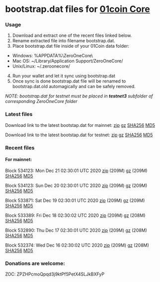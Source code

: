 # bootstrap.dat files for [01coin Core](https://01coin.io)

### Usage

1. Download and extract one of the recent files linked below.
2. Rename extracted file into filename bootstrap.dat.
3. Place bootstrap.dat file inside of your 01Coin data folder:
 - Windows: %APPDATA%\ZeroOneCore\
 - Mac OS: ~/Library/Application Support/ZeroOneCore/
 - Unix/Linux: ~/.zeroonecore/
4. Run your wallet and let it sync using bootstrap.dat
5. Once sync is done bootstrap.dat file will be renamed to bootstrap.dat.old automagically and can be safely removed.

_NOTE: bootstrap.dat for testnet must be placed in **testnet3** subfolder of corresponding ZeroOneCore folder_

### Latest files
Download link to the latest bootstap.dat for mainnet: [zip](https://files.01coin.io/mainnet/bootstrap.dat.zip) [gz](https://files.01coin.io/mainnet/bootstrap.dat.tar.gz) [SHA256](https://files.01coin.io/mainnet/sha256.txt) [MD5](https://files.01coin.io/mainnet/md5.txt)

Download link to the latest bootstap.dat for testnet: [zip](https://files.01coin.io/testnet/bootstrap.dat.zip) [gz](https://files.01coin.io/testnet/bootstrap.dat.tar.gz) [SHA256](https://files.01coin.io/testnet/sha256.txt) [MD5](https://files.01coin.io/testnet/md5.txt)

### Recent files

#### For mainnet:

Block 534123: Mon Dec 21 02:30:01 UTC 2020 [zip](https://files.01coin.io/mainnet/2020-12-21/bootstrap.dat.zip) (209M) [gz](https://files.01coin.io/mainnet/2020-12-21/bootstrap.dat.tar.gz) (209M) [SHA256](https://files.01coin.io/mainnet/2020-12-21/sha256.txt) [MD5](https://files.01coin.io/mainnet/2020-12-21/md5.txt)

Block 534123: Sun Dec 20 02:30:01 UTC 2020 [zip](https://files.01coin.io/mainnet/2020-12-20/bootstrap.dat.zip) (209M) [gz](https://files.01coin.io/mainnet/2020-12-20/bootstrap.dat.tar.gz) (209M) [SHA256](https://files.01coin.io/mainnet/2020-12-20/sha256.txt) [MD5](https://files.01coin.io/mainnet/2020-12-20/md5.txt)

Block 533871: Sat Dec 19 02:30:01 UTC 2020 [zip](https://files.01coin.io/mainnet/2020-12-19/bootstrap.dat.zip) (209M) [gz](https://files.01coin.io/mainnet/2020-12-19/bootstrap.dat.tar.gz) (209M) [SHA256](https://files.01coin.io/mainnet/2020-12-19/sha256.txt) [MD5](https://files.01coin.io/mainnet/2020-12-19/md5.txt)

Block 533389: Fri Dec 18 02:30:02 UTC 2020 [zip](https://files.01coin.io/mainnet/2020-12-18/bootstrap.dat.zip) (209M) [gz](https://files.01coin.io/mainnet/2020-12-18/bootstrap.dat.tar.gz) (208M) [SHA256](https://files.01coin.io/mainnet/2020-12-18/sha256.txt) [MD5](https://files.01coin.io/mainnet/2020-12-18/md5.txt)

Block 532890: Thu Dec 17 02:30:01 UTC 2020 [zip](https://files.01coin.io/mainnet/2020-12-17/bootstrap.dat.zip) (209M) [gz](https://files.01coin.io/mainnet/2020-12-17/bootstrap.dat.tar.gz) (208M) [SHA256](https://files.01coin.io/mainnet/2020-12-17/sha256.txt) [MD5](https://files.01coin.io/mainnet/2020-12-17/md5.txt)

Block 532374: Wed Dec 16 02:30:02 UTC 2020 [zip](https://files.01coin.io/mainnet/2020-12-16/bootstrap.dat.zip) (209M) [gz](https://files.01coin.io/mainnet/2020-12-16/bootstrap.dat.tar.gz) (208M) [SHA256](https://files.01coin.io/mainnet/2020-12-16/sha256.txt) [MD5](https://files.01coin.io/mainnet/2020-12-16/md5.txt)


### Donations are welcome:

ZOC: ZPZHPcmoQpqd3j9ktPf5PetX4SLJkBXFyP
